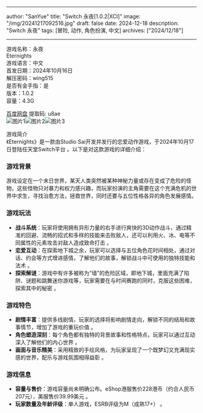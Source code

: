 
---
author: "SanYue"
title: "Switch 永夜[1.0.2|XCI]"
image: "/img/20241217092516.jpg"
draft: false
date: 2024-12-18
description: "Switch 永夜"
tags: [冒险, 动作, 角色扮演, 中文]
archives: ["2024/12/18"]

---

游戏名称：永夜   
Eternights    
游戏语言：中文  
首发日期：2024年10月16日  
解压密码：wing515  
是否有金手指：是  
版本：1.0.2   
容量：4.3G

[百度网盘](https://pan.baidu.com/s/1C-SBy3zUBdprf6UMcK2xGw) 提取码: u8ae  
![图片1](/img/f79051.jpg)![图片2](/img/2dc0c4.jpg)![图片3](/img/2a2e02.jpg)  

游戏简介  
《Eternights》是一款由Studio Sai开发并发行的恋爱动作游戏，于2024年10月17日登陆任天堂Switch平台 。以下是对这款游戏的详细介绍：

### 游戏背景
游戏设定在一个末日世界，某天人类突然被某种神秘力量或存在变成了危险的怪物，这些怪物只对暴力和权力感兴趣，而玩家扮演的主角需要在这个充满危机的世界中求生，寻找治愈方法，拯救世界，同时还要与五位性格各异的角色发展感情。

### 游戏玩法
- **战斗系统**：玩家将使用拥有异形力量的右手进行爽快的3D动作战斗，通过精准的回避、流畅的招式和多样的技能来击败敌人，还可以利用火、冰、电等不同属性的元素攻击对敌人造成致命打击 。
- **恋爱互动**：在探索地下城之余，玩家可以选择与五位角色花时间相处，通过对话、约会等方式增进感情，了解他们的故事，解锁战斗中可使用的独特技能和法术 。
- **探索解谜**：游戏中有许多被称为“墙”的危险区域，即地下城，里面充满了陷阱、谜题和跳舞迷你游戏等，玩家需要在与时间赛跑的同时，克服这些困难，探索其中的秘密 。

### 游戏特色
- **剧情丰富**：提供多线剧情，玩家的选择将影响剧情走向，解锁不同的结局和故事情节，增加了游戏的重玩价值 。
- **角色塑造深刻**：每个角色都有独特的背景故事和性格特点，玩家可以通过互动深入了解他们的内心世界 。
- **画面与音乐精美**：采用精致的手绘风格，为玩家呈现了一个既梦幻又充满现实感的世界，配乐与游戏氛围相得益彰 。

### 游戏信息
- **容量与售价**：游戏容量尚未明确公布。eShop港服售价228港币（约合人民币207元），美服售价39.99美元 。
- **玩家数量及年龄评级**：单人游戏，ESRB评级为M（成熟17+） 。
